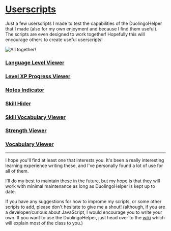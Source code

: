 # [Userscripts](#userscripts)

Just a few userscripts I made to test the capabilities of the DuolingoHelper that I made (also for my own enjoyment and because I find them useful). The scripts are even designed to work together! Hopefully this will encourage others to create useful userscripts!

![All together!](https://github.com/x-inkfish-x/DuolingoUserscripts/raw/master/Screenshots/AllScripts.png)

### [Language Level Viewer](https://github.com/x-inkfish-x/DuolingoUserscripts/wiki/Userscript:-Language-Level-Viewer)
### [Level XP Progress Viewer](https://github.com/x-inkfish-x/DuolingoUserscripts/wiki/Userscript:-Level-Progress)
### [Notes Indicator](https://github.com/x-inkfish-x/DuolingoUserscripts/wiki/Userscript:-Notes-Indicator)
### [Skill Hider](https://github.com/x-inkfish-x/DuolingoUserscripts/wiki/Userscript:-Skill-Hider)
### [Skill Vocabulary Viewer](https://github.com/x-inkfish-x/DuolingoUserscripts/wiki/Userscript:-Skill-Vocabulary-Viewer)
### [Strength Viewer](https://github.com/x-inkfish-x/DuolingoUserscripts/wiki/Userscript:-Strength-Viewer)
### [Vocabulary Viewer](https://github.com/x-inkfish-x/DuolingoUserscripts/wiki/Userscript:-Vocabulary-Viewer)

***

I hope you'll find at least one that interests you. It's been a really interesting learning experience writing these, and I've personally found a lot of use for all of them. 

I'll do my best to maintain these in the future, but my hope is that they will work with minimal maintenance as long as DuolingoHelper is kept up to date. 

If you have any suggestions for how to improme my scripts, or some other scripts to add, please don't hesitate to give me a shout! (although, if you are a developer/curious about JavaScript, I would encourage you to write your own. If you want to use the DuolingoHelper, just head over to the [wiki](https://github.com/x-inkfish-x/DuolingoUserscripts/wiki) which will explain most of the class to you.)
